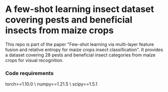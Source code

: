 # A few-shot learning insect dataset covering pests and beneficial insects from maize crops
This repo is part of the paper "Few-shot learning via multi-layer feature fusion and relative entropy for maize crops insect classification". It provides a dataset covering 28 pests and beneficial insect categories from maize crops for visual recognition.

### Code requirements
torch>=1.10.0 \\
numpy==1.21.5 \\
scipy==1.5.1
